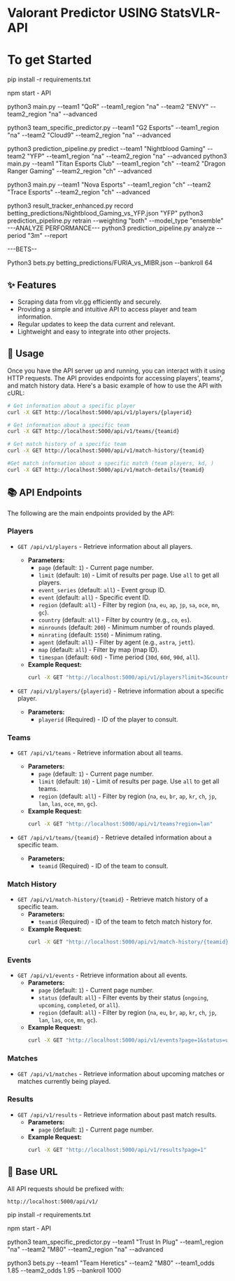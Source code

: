 # Valorant Predictor USING StatsVLR-API

# To get Started

pip install -r requirements.txt

npm start - API

python3 main.py --team1 "QoR" --team1_region "na" --team2 "ENVY" --team2_region "na" --advanced

python3 team_specific_predictor.py --team1 "G2 Esports" --team1_region "na" --team2 "Cloud9" --team2_region "na" --advanced

python3 prediction_pipeline.py predict --team1 "Nightblood Gaming" --team2 "YFP" --team1_region "na" --team2_region "na" --advanced
python3 main.py --team1 "Titan Esports Club" --team1_region "ch" --team2 "Dragon Ranger Gaming" --team2_region "ch" --advanced

python3 main.py --team1 "Nova Esports" --team1_region "ch" --team2 "Trace Esports" --team2_region "ch" --advanced

python3 result_tracker_enhanced.py record betting_predictions/Nightblood_Gaming_vs_YFP.json "YFP"
python3 prediction_pipeline.py retrain --weighting "both" --model_type "ensemble"
---ANALYZE PERFORMANCE---
python3 prediction_pipeline.py analyze --period "3m" --report

---BETS--

Python3 bets.py betting_predictions/FURIA_vs_MIBR.json --bankroll 64

## ✨ Features

- Scraping data from vlr.gg efficiently and securely.
- Providing a simple and intuitive API to access player and team information.
- Regular updates to keep the data current and relevant.
- Lightweight and easy to integrate into other projects.

## 🎯 Usage

Once you have the API server up and running, you can interact with it using HTTP requests. The API provides endpoints for accessing players', teams', and match history data. Here's a basic example of how to use the API with cURL:

```bash
# Get information about a specific player
curl -X GET http://localhost:5000/api/v1/players/{playerid}

# Get information about a specific team
curl -X GET http://localhost:5000/api/v1/teams/{teamid}

# Get match history of a specific team
curl -X GET http://localhost:5000/api/v1/match-history/{teamid}

#Get match information about a specific match (team players, kd, )
curl -X GET http://localhost:5000/api/v1/match-details/{teamid}
```

## 📚 API Endpoints

The following are the main endpoints provided by the API:

### Players

- `GET /api/v1/players` - Retrieve information about all players.
  - **Parameters:**
    - `page` (default: `1`) - Current page number.
    - `limit` (default: `10`) - Limit of results per page. Use `all` to get all players.
    - `event_series` (default: `all`) - Event group ID.
    - `event` (default: `all`) - Specific event ID.
    - `region` (default: `all`) - Filter by region (`na`, `eu`, `ap`, `jp`, `sa`, `oce`, `mn`, `gc`).
    - `country` (default: `all`) - Filter by country (e.g., `co`, `es`).
    - `minrounds` (default: `200`) - Minimum number of rounds played.
    - `minrating` (default: `1550`) - Minimum rating.
    - `agent` (default: `all`) - Filter by agent (e.g., `astra`, `jett`).
    - `map` (default: `all`) - Filter by map (map ID).
    - `timespan` (default: `60d`) - Time period (`30d`, `60d`, `90d`, `all`).
  - **Example Request:**
    ```bash
    curl -X GET "http://localhost:5000/api/v1/players?limit=3&country=co"
    ```

- `GET /api/v1/players/{playerid}` - Retrieve information about a specific player.
  - **Parameters:**
    - `playerid` (Required) - ID of the player to consult.

### Teams

- `GET /api/v1/teams` - Retrieve information about all teams.
  - **Parameters:**
    - `page` (default: `1`) - Current page number.
    - `limit` (default: `10`) - Limit of results per page. Use `all` to get all teams.
    - `region` (default: `all`) - Filter by region (`na`, `eu`, `br`, `ap`, `kr`, `ch`, `jp`, `lan`, `las`, `oce`, `mn`, `gc`).
  - **Example Request:**
    ```bash
    curl -X GET "http://localhost:5000/api/v1/teams?region=lan"
    ```

- `GET /api/v1/teams/{teamid}` - Retrieve detailed information about a specific team.
  - **Parameters:**
    - `teamid` (Required) - ID of the team to consult.

### Match History

- `GET /api/v1/match-history/{teamid}` - Retrieve match history of a specific team.
  - **Parameters:**
    - `teamid` (Required) - ID of the team to fetch match history for.
  - **Example Request:**
    ```bash
    curl -X GET "http://localhost:5000/api/v1/match-history/{teamid}"
    ```


### Events

- `GET /api/v1/events` - Retrieve information about all events.
  - **Parameters:**
    - `page` (default: `1`) - Current page number.
    - `status` (default: `all`) - Filter events by their status (`ongoing`, `upcoming`, `completed`, or `all`).
    - `region` (default: `all`) - Filter by region (`na`, `eu`, `br`, `ap`, `kr`, `ch`, `jp`, `lan`, `las`, `oce`, `mn`, `gc`).
  - **Example Request:**
    ```bash
    curl -X GET "http://localhost:5000/api/v1/events?page=1&status=upcoming&region=all"
    ```

### Matches

- `GET /api/v1/matches` - Retrieve information about upcoming matches or matches currently being played.

### Results

- `GET /api/v1/results` - Retrieve information about past match results.
  - **Parameters:**
    - `page` (default: `1`) - Current page number.
  - **Example Request:**
    ```bash
    curl -X GET "http://localhost:5000/api/v1/results?page=1"
    ```

## 🔗 Base URL

All API requests should be prefixed with:
```
http://localhost:5000/api/v1/
```
pip install -r requirements.txt

npm start - API

python3 team_specific_predictor.py --team1 "Trust In Plug" --team1_region "na" --team2 "M80" --team2_region "na" --advanced

python3 bets.py --team1 "Team Heretics" --team2 "M80" --team1_odds 1.85 --team2_odds 1.95 --bankroll 1000